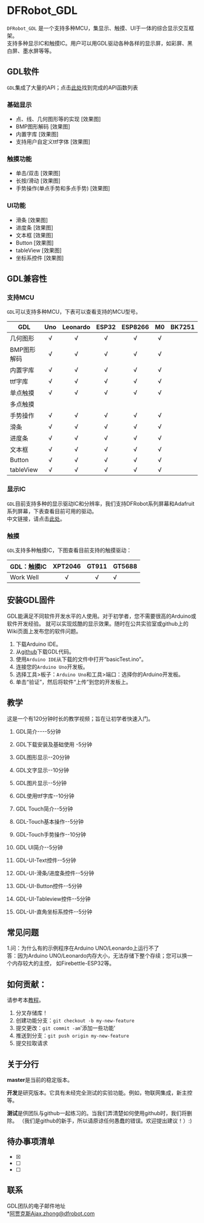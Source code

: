# DFRobot_GDL
`DFRobot_GDL` 是一个支持多种MCU，集显示、触摸、UI于一体的综合显示交互框架。<br>
支持多种显示IC和触摸IC。用户可以用GDL驱动各种各样的显示屏，如彩屏、黑白屏、墨水屏等等。<br>

## GDL软件
`GDL`集成了大量的API；点击[此处](API网址)找到完成的API函数列表

### 基础显示
* 点、线、几何图形等的实现
[效果图]
* BMP图形解码
[效果图]
* 内置字库
[效果图]
* 支持用户自定义ttf字体
[效果图]

### 触摸功能
* 单击/双击
[效果图]
* 长按/滑动
[效果图]
* 手势操作(单点手势和多点手势)
[效果图]

### UI功能
* 滑条
[效果图]
* 进度条
[效果图]
* 文本框
[效果图]
* Button
[效果图]
* tableView
[效果图]
* 坐标系控件
[效果图]

## GDL兼容性

### 支持MCU
`GDL`可以支持多种MCU，下表可以查看支持的MCU型号。<br>

GDL          |     Uno      |   Leonardo    |     ESP32     |    ESP8266    |       M0       |     BK7251  
-----------  | :----------: |  :----------: |  :----------: |  :----------: | :------------: | ------------
几何图形     |      √       |       √       |      √        |       √       |       √        |             
BMP图形解码  |      √       |       √       |      √        |       √       |       √        |  
内置字库     |      √       |       √       |      √        |       √       |       √        |  
ttf字库      |      √       |       √       |      √        |       √       |       √        |
单点触摸     |      √       |       √       |      √        |       √       |       √        |
多点触摸     |              |               |               |               |                |
手势操作     |      √       |       √       |      √        |       √       |       √        |
滑条         |      √       |       √       |      √        |       √       |       √        |
进度条       |      √       |       √       |      √        |       √       |       √        | 
文本框       |      √       |       √       |      √        |       √       |       √        | 
Button       |      √       |       √       |      √        |       √       |       √        | 
tableView    |      √       |       √       |      √        |       √       |       √        |     

### 显示IC
`GDL`目前支持多种的显示驱动IC和分辨率，我们支持DFRobot系列屏幕和Adafruit系列屏幕，下表查看目前可用的驱动。<br>
中文链接，请点击[此处](https://docs.qq.com/sheet/DWGRwa05PV3NSRGtI?tab=BB08J2&c=B11A0A0)。

 

### 触摸<br>
`GDL`支持多种触摸IC，下图查看目前支持的触摸驱动：<br>


GDL：触摸IC      |  XPT2046     |    GT911     |   GT5688  
---------------- | :----------: | :----------: |-----------
Work Well        |      √       |     √        |     √     


## 安装GDL固件
GDL能满足不同软件开发水平的人使用。对于初学者，您不需要很高的Arduino或软件开发经验。
就可以实现炫酷的显示效果。随时在公共实验室或github上的Wiki页面上发布您的软件问题。

1. 下载Arduino IDE。<br>
1. 从[github](网址)下载GDL代码。<br>
1. 使用`Arduino IDE`从下载的文件中打开“basicTest.ino”。<br>
1. 连接您的`Arduino Uno`开发板。<br>
1. 选择工具>板子：`Arduino Uno`和工具>端口：选择你的Arduino开发板。<br>
1. 单击“验证”，然后将软件“上传”到您的开发板上。<br>

## 教学
这是一个有120分钟时长的教学视频；旨在让初学者快速入门。

1. GDL简介----5分钟

1. GDL下载安装及基础使用 -5分钟

1. GDL图形显示--20分钟

1. GDL文字显示--10分钟

1. GDL图片显示--5分钟

1. GDL使用ttf字库--10分钟

1. GDL Touch简介--5分钟

1. GDL-Touch基本操作--5分钟

1. GDL-Touch手势操作--10分钟

1. GDL UI简介--5分钟

1. GDL-UI-Text控件--5分钟

1. GDL-UI-滑条/进度条控件--5分钟

1. GDL-UI-Button控件--5分钟

1. GDL-UI-Tableview控件--5分钟

1. GDL-UI-直角坐标系控件--5分钟
 

## 常见问题

1.问：为什么有的示例程序在Arduino UNO/Leonardo上运行不了<br>
  答：因为Arduino UNO/Leonardo内存大小，无法存储下整个存续；您可以换一个内存较大的主控，
如Firebettle-ESP32等。<br>


## 如何贡献：
请参考本[教程](https://help.github.com/articles/creating-a-pull-request/)。<br>
1. 分叉存储库！<br>
1. 创建功能分支：`git checkout -b my-new-feature`<br>
1. 提交更改：`git commit -am`'添加一些功能'<br>
1. 推送到分支：`git push origin my-new-feature`<br>
1. 提交拉取请求<br>

## 关于分行
**master**是当前的稳定版本。

**开发**是研究版本。它具有未经完全测试的实验功能。例如，物联网集成，新主控等。

**测试**是供团队与github一起练习的。当我们弄清楚如何使用github时，我们将删除。
（我们是github的新手，所以请原谅任何愚蠢的错误。欢迎提出建议！）:)

## 待办事项清单
- [x]
- [ ]
- [ ]


## 联系
GDL团队的电子邮件地址<br>
*阿贾克斯Ajax.zhong@dfrobot.com<br>